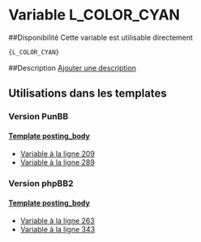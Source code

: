 # Variable L_COLOR_CYAN

##Disponibilité
Cette variable est utilisable directement

```html
{L_COLOR_CYAN}
```

##Description
[Ajouter une description](https://fa-tvars.appspot.com/var/L_COLOR_CYAN)

## Utilisations dans les templates

### Version PunBB

#### [Template posting_body](punbb/posting_body.md#readme)
* [Variable &agrave; la ligne 209](../punbb/posting_body.tpl#L209)
* [Variable &agrave; la ligne 289](../punbb/posting_body.tpl#L289)

### Version phpBB2

#### [Template posting_body](subsilver/posting_body.md#readme)
* [Variable &agrave; la ligne 263](../subsilver/posting_body.tpl#L263)
* [Variable &agrave; la ligne 343](../subsilver/posting_body.tpl#L343)